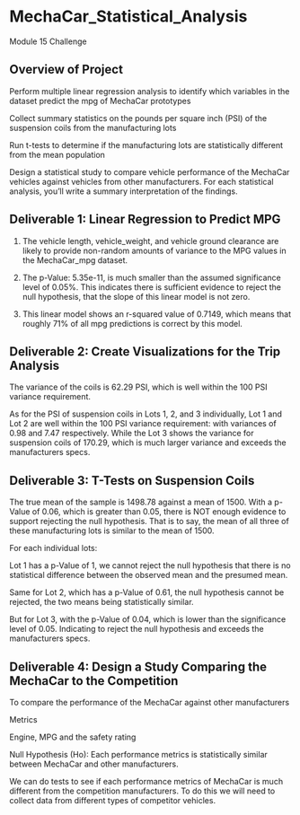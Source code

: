 # MechaCar_Statistical_Analysis

Module 15 Challenge


## Overview of Project

Perform multiple linear regression analysis to identify which variables in the dataset predict the mpg of MechaCar prototypes

Collect summary statistics on the pounds per square inch (PSI) of the suspension coils from the manufacturing lots

Run t-tests to determine if the manufacturing lots are statistically different from the mean population

Design a statistical study to compare vehicle performance of the MechaCar vehicles against vehicles from other manufacturers. For each statistical analysis, you’ll write a summary interpretation of the findings.



## Deliverable 1: Linear Regression to Predict MPG

1.	The vehicle length, vehicle_weight, and vehicle ground clearance are likely to provide non-random amounts of variance to the MPG values in the MechaCar_mpg dataset. 

2.	The p-Value: 5.35e-11, is much smaller than the assumed significance level of 0.05%. This indicates there is sufficient evidence to reject the null hypothesis, that the slope of this linear model is not zero.

3.	This linear model shows an r-squared value of 0.7149, which means that roughly 71% of all mpg predictions is correct by this model.


## Deliverable 2: Create Visualizations for the Trip Analysis

The variance of the coils is 62.29 PSI, which is well within the 100 PSI variance requirement.

As for the PSI of suspension coils in Lots 1, 2, and 3 individually, Lot 1 and Lot 2 are well within the 100 PSI variance requirement: with variances of 0.98 and 7.47 respectively. While the Lot 3 shows the variance for suspension coils of 170.29, which is much larger variance and exceeds the manufacturers specs.





## Deliverable 3: T-Tests on Suspension Coils

The true mean of the sample is 1498.78 against a mean of 1500. With a p-Value of 0.06, which is greater than 0.05, there is NOT enough evidence to support rejecting the null hypothesis. That is to say, the mean of all three of these manufacturing lots is similar to the mean of 1500.

For each individual lots:

Lot 1 has a p-Value of 1, we cannot reject the null hypothesis that there is no statistical difference between the observed mean and the presumed mean.

Same for Lot 2, which has a p-Value of 0.61, the null hypothesis cannot be rejected, the two means being statistically similar.

But for Lot 3, with the p-Value of 0.04, which is lower than the significance level of 0.05. Indicating to reject the null hypothesis and exceeds the manufacturers specs.


## Deliverable 4: Design a Study Comparing the MechaCar to the Competition

To compare the performance of the MechaCar against other manufacturers

Metrics

Engine, MPG and the safety rating

Null Hypothesis (Ho): Each performance metrics is statistically similar between MechaCar and other manufacturers.

We can do tests to see if each performance metrics of MechaCar is much different from the competition manufacturers. To do this we will need to collect data from different types of competitor vehicles.

